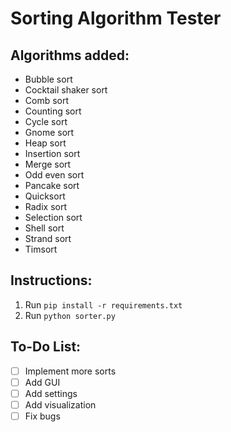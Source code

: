 # Sorting Algorithm Tester

## Algorithms added:
- Bubble sort
- Cocktail shaker sort
- Comb sort
- Counting sort
- Cycle sort
- Gnome sort
- Heap sort
- Insertion sort
- Merge sort
- Odd even sort
- Pancake sort
- Quicksort
- Radix sort
- Selection sort
- Shell sort
- Strand sort
- Timsort

## Instructions:
1. Run `pip install -r requirements.txt`
2. Run `python sorter.py`

## To-Do List:
- [ ] Implement more sorts
- [ ] Add GUI
- [ ] Add settings
- [ ] Add visualization
- [ ] Fix bugs
